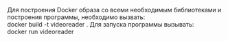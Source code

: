 Для построения Docker образа со всеми необходимым библиотеками и построения программы, необходимо вызвать: \
docker build -t videoreader .  Для запуска программы вызывать: \
docker run videoreader